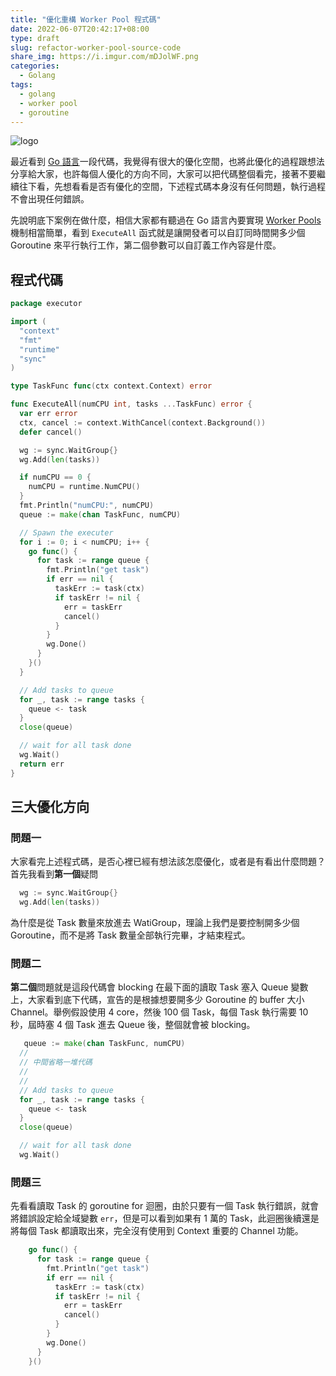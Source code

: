 ```yaml
---
title: "優化重構 Worker Pool 程式碼"
date: 2022-06-07T20:42:17+08:00
type: draft
slug: refactor-worker-pool-source-code
share_img: https://i.imgur.com/mDJolWF.png
categories:
  - Golang
tags:
  - golang
  - worker pool
  - goroutine
---
```


![logo](https://i.imgur.com/mDJolWF.png)

最近看到 [Go 語言][1]一段代碼，我覺得有很大的優化空間，也將此優化的過程跟想法分享給大家，也許每個人優化的方向不同，大家可以把代碼整個看完，接著不要繼續往下看，先想看看是否有優化的空間，下述程式碼本身沒有任何問題，執行過程不會出現任何錯誤。

先說明底下案例在做什麼，相信大家都有聽過在 Go 語言內要實現 [Worker Pools][2] 機制相當簡單，看到 `ExecuteAll` 函式就是讓開發者可以自訂同時間開多少個 Goroutine 來平行執行工作，第二個參數可以自訂義工作內容是什麼。

[1]:https://go.dev
[2]:https://gobyexample.com/worker-pools

<!--more-->

## 程式代碼

```go
package executor

import (
  "context"
  "fmt"
  "runtime"
  "sync"
)

type TaskFunc func(ctx context.Context) error

func ExecuteAll(numCPU int, tasks ...TaskFunc) error {
  var err error
  ctx, cancel := context.WithCancel(context.Background())
  defer cancel()

  wg := sync.WaitGroup{}
  wg.Add(len(tasks))

  if numCPU == 0 {
    numCPU = runtime.NumCPU()
  }
  fmt.Println("numCPU:", numCPU)
  queue := make(chan TaskFunc, numCPU)

  // Spawn the executer
  for i := 0; i < numCPU; i++ {
    go func() {
      for task := range queue {
        fmt.Println("get task")
        if err == nil {
          taskErr := task(ctx)
          if taskErr != nil {
            err = taskErr
            cancel()
          }
        }
        wg.Done()
      }
    }()
  }

  // Add tasks to queue
  for _, task := range tasks {
    queue <- task
  }
  close(queue)

  // wait for all task done
  wg.Wait()
  return err
}
```

## 三大優化方向

### 問題一

大家看完上述程式碼，是否心裡已經有想法該怎麼優化，或者是有看出什麼問題？首先我看到**第一個**疑問

```go
  wg := sync.WaitGroup{}
  wg.Add(len(tasks))
```

為什麼是從 Task 數量來放進去 WatiGroup，理論上我們是要控制開多少個 Goroutine，而不是將 Task 數量全部執行完畢，才結束程式。

### 問題二

**第二個**問題就是這段代碼會 blocking 在最下面的讀取 Task 塞入 Queue 變數上，大家看到底下代碼，宣告的是根據想要開多少 Goroutine 的 buffer 大小 Channel。舉例假設使用 4 core，然後 100 個 Task，每個 Task 執行需要 10 秒，屆時塞 4 個 Task 進去 Queue 後，整個就會被 blocking。

```go
   queue := make(chan TaskFunc, numCPU)
  //
  // 中間省略一堆代碼
  //
  //
  // Add tasks to queue
  for _, task := range tasks {
    queue <- task
  }
  close(queue)

  // wait for all task done
  wg.Wait()
```

### 問題三

先看看讀取 Task 的 goroutine for 迴圈，由於只要有一個 Task 執行錯誤，就會將錯誤設定給全域變數 `err`，但是可以看到如果有 1 萬的 Task，此迴圈後續還是將每個 Task 都讀取出來，完全沒有使用到 Context 重要的 Channel 功能。

```go
    go func() {
      for task := range queue {
        fmt.Println("get task")
        if err == nil {
          taskErr := task(ctx)
          if taskErr != nil {
            err = taskErr
            cancel()
          }
        }
        wg.Done()
      }
    }()
```
